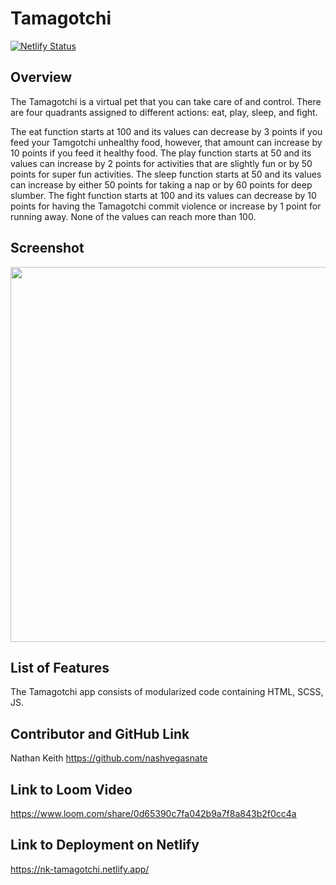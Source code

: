 # Tamagotchi
[![Netlify Status](https://api.netlify.com/api/v1/badges/e6e59112-e85a-4f1e-a1bb-23854647c790/deploy-status)](https://app.netlify.com/sites/nk-tamagotchi/deploys)
## Overview
The Tamagotchi is a virtual pet that you can take care of and control. There are four quadrants assigned to different actions: eat, play, sleep, and fight.

The eat function starts at 100 and its values can decrease by 3 points if you feed your Tamgotchi unhealthy food, however, that amount can increase by 10 points if you feed it healthy food.
The play function starts at 50 and its values can increase by 2 points for activities that are slightly fun or by 50 points for super fun activities.
The sleep function starts at 50 and its values can increase by either 50 points for taking a nap or by 60 points for deep slumber.
The fight function starts at 100 and its values can decrease by 10 points for having the Tamagotchi commit violence or increase by 1 point for running away.
None of the values can reach more than 100.

## Screenshot
<img width="600" src="https://user-images.githubusercontent.com/76710923/110222673-89af5f80-7e99-11eb-8345-db8839d5a5d0.png">

## List of Features
The Tamagotchi app consists of modularized code containing HTML, SCSS, JS.

## Contributor and GitHub Link
Nathan Keith
https://github.com/nashvegasnate

## Link to Loom Video
https://www.loom.com/share/0d65390c7fa042b9a7f8a843b2f0cc4a

## Link to Deployment on Netlify
https://nk-tamagotchi.netlify.app/
